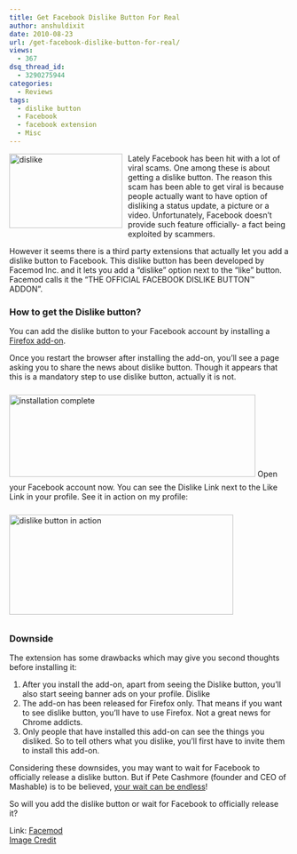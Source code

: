 ```yaml
---
title: Get Facebook Dislike Button For Real
author: anshuldixit
date: 2010-08-23
url: /get-facebook-dislike-button-for-real/
views:
  - 367
dsq_thread_id:
  - 3290275944
categories:
  - Reviews
tags:
  - dislike button
  - Facebook
  - facebook extension
  - Misc
---
```

[<img class="wp-image-51783" style="margin: 0px 10px 10px 0px;border: 0px" src="http://cdn.devilsworkshop.org/files/2010/08/dislike_thumb.jpg" border="0" alt="dislike" width="204" height="134" align="left" />][1] Lately Facebook has been hit with a lot of viral scams. One among these is about getting a dislike button. The reason this scam has been able to get viral is because people actually want to have option of disliking a status update, a picture or a video. Unfortunately, Facebook doesn’t provide such feature officially- a fact being exploited by scammers.

However it seems there is a third party extensions that actually let you add a dislike button to Facebook. This dislike button has been developed by Facemod Inc. and it lets you add a “dislike” option next to the “like” button. Facemod calls it the “THE OFFICIAL FACEBOOK DISLIKE BUTTON™ ADDON”.

### How to get the Dislike button?

You can add the dislike button to your Facebook account by installing a <a href="https://addons.mozilla.org/en-US/firefox/addon/13672/" onclick="_gaq.push(['_trackEvent', 'outbound-article', 'https://addons.mozilla.org/en-US/firefox/addon/13672/', 'Firefox add-on']);" >Firefox add-on</a>.

Once you restart the browser after installing the add-on, you’ll see a page asking you to share the news about dislike button. Though it appears that this is a mandatory step to use dislike button, actually it is not.

[<img style="float: none;margin: 10px auto;border: 0px" src="http://cdn.devilsworkshop.org/files/2010/08/installationcomplete_thumb.jpg" border="0" alt="installation complete" width="444" height="148" />][2] Open your Facebook account now. You can see the Dislike Link next to the Like Link in your profile. See it in action on my profile:

[<img style="float: none;margin: 10px auto;border: 0px" src="http://cdn.devilsworkshop.org/files/2010/08/dislikebuttoninaction_thumb.jpg" border="0" alt="dislike button in action" width="404" height="180" />][3]

### Downside

The extension has some drawbacks which may give you second thoughts before installing it:

  1. After you install the add-on, apart from seeing the Dislike button, you’ll also start seeing banner ads on your profile. Dislike![<img style="float: none;margin: 10px auto;border: 0px" src="http://cdn.devilsworkshop.org/files/2010/08/adsonfbprofile_thumb.jpg" border="0" alt="ads on fb profile" width="404" height="152" />][4]
  2. The add-on has been released for Firefox only. That means if you want to see dislike button, you’ll have to use Firefox. Not a great news for Chrome addicts.
  3. Only people that have installed this add-on can see the things you disliked. So to tell others what you dislike, you’ll first have to invite them to install this add-on.

Considering these downsides, you may want to wait for Facebook to officially release a dislike button. But if Pete Cashmore (founder and CEO of Mashable) is to be believed, <a href="http://www.cnn.com/2010/TECH/social.media/07/22/facebook.dislike.cashmore/index.html" onclick="_gaq.push(['_trackEvent', 'outbound-article', 'http://www.cnn.com/2010/TECH/social.media/07/22/facebook.dislike.cashmore/index.html', 'your wait can be endless']);" >your wait can be endless</a>!

So will you add the dislike button or wait for Facebook to officially release it?

Link: <a href="http://www.dislike-button.com/" onclick="_gaq.push(['_trackEvent', 'outbound-article', 'http://www.dislike-button.com/', 'Facemod']);" target="_blank">Facemod</a>  
<a href="http://www.topnews.in/law/fake-dislike-button-spreads-across-facebook-223952" onclick="_gaq.push(['_trackEvent', 'outbound-article', 'http://www.topnews.in/law/fake-dislike-button-spreads-across-facebook-223952', 'Image Credit']);" target="_blank">Image Credit</a>

 [1]: http://cdn.devilsworkshop.org/files/2010/08/dislike.jpg
 [2]: http://cdn.devilsworkshop.org/files/2010/08/installationcomplete.jpg
 [3]: http://cdn.devilsworkshop.org/files/2010/08/dislikebuttoninaction.jpg
 [4]: http://cdn.devilsworkshop.org/files/2010/08/adsonfbprofile.jpg
